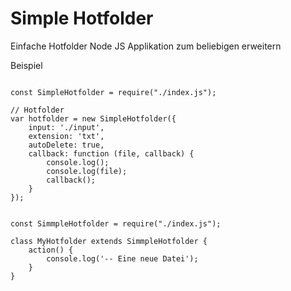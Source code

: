 # Simple Hotfolder
Einfache Hotfolder Node JS Applikation zum beliebigen erweitern



Beispiel

```JS

const SimpleHotfolder = require("./index.js");

// Hotfolder
var hotfolder = new SimpleHotfolder({
    input: './input',
    extension: 'txt',
    autoDelete: true,
    callback: function (file, callback) {
        console.log();
        console.log(file);
        callback();
    }
});

```

```JS

const SimmpleHotfolder = require("./index.js");

class MyHotfolder extends SimmpleHotfolder {
    action() {
        console.log('-- Eine neue Datei');
    }
}

```